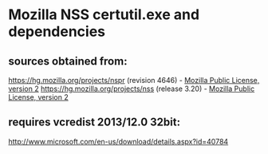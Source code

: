 Mozilla NSS certutil.exe and dependencies
===========

sources obtained from:
-------------
https://hg.mozilla.org/projects/nspr (revision 4646) - [Mozilla Public License, version 2](LICENSE)
https://hg.mozilla.org/projects/nss (release 3.20) - [Mozilla Public License, version 2](LICENSE)

requires vcredist 2013/12.0 32bit:
-------------
http://www.microsoft.com/en-us/download/details.aspx?id=40784